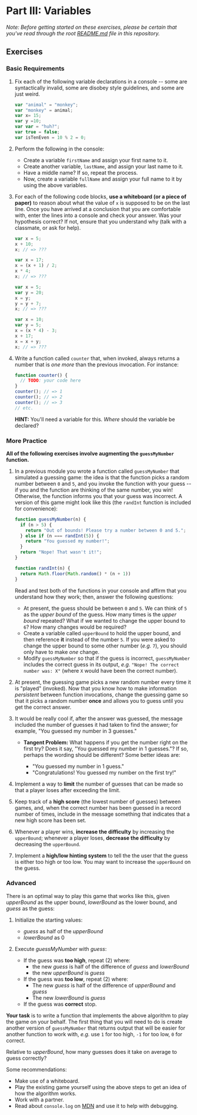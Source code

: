 # Part III: Variables

*Note: Before getting started on these exercises, please be certain that you've read through the root [README.md](../README.md) file in this repository.*

## Exercises

### Basic Requirements

1. Fix each of the following variable declarations in a console -- some are
   syntactically invalid, some are disobey style guidelines, and some are just
   weird.

   ```js
   var "animal" = "monkey";
   var "monkey" = animal;
   var x= 15;
   var y =10;
   var var = "huh?";
   var true = false;
   var isTenEven = 10 % 2 = 0;
   ```

2. Perform the following in the console:

   + Create a variable `firstName` and assign your first name to it.
   + Create another variable, `lastName`, and assign your last name to it.
   + Have a middle name? If so, repeat the process.
   + Now, create a variable `fullName` and assign your full name to it by using
     the above variables.


3. For each of the following code blocks, **use a whiteboard (or a piece of paper)** to reason about
   what the value of `x` is supposed to be on the last line. Once you have
   arrived at a conclusion that you are comfortable with, enter the lines into a
   console and check your answer. Was your hypothesis correct? If not, ensure
   that you understand why (talk with a classmate, or ask for help).

   ```js
   var x = 5;
   x + 10;
   x; // => ???
   ```

   ```js
   var x = 17;
   x = (x + 1) / 2;
   x * 4;
   x; // => ???
   ```

   ```js
   var x = 5;
   var y = 20;
   x = y;
   y = y + 7;
   x; // => ???
   ```

   ```js
   var x = 10;
   var y = 5;
   x = (x * 4) - 3;
   x + 17;
   x = x + y;
   x; // => ???
   ```

4. Write a function called `counter` that, when invoked, always returns a number
   that is *one more* than the previous invocation. For instance:

   ```js
   function counter() {
     // TODO: your code here
   }
   counter(); // => 1
   counter(); // => 2
   counter(); // => 3
   // etc.
   ```

   **HINT:** You'll need a variable for this. *Where* should the variable be
   declared?

### More Practice

**All of the following exercises involve augmenting the `guessMyNumber` function.**

1. In a previous module you wrote a function called `guessMyNumber` that
   simulated a guessing game: the idea is that the function picks a random
   number between `0` and `5`, and you invoke the function with your guess -- if
   you and the function are thinking of the same number, you win! Otherwise, the
   function informs you that your guess was incorrect. A version of this game
   might look like this (the `randInt` function is included for convenience):

   ```js
   function guessMyNumber(n) {
     if (n > 5) {
       return "Out of bounds! Please try a number between 0 and 5.";
     } else if (n === randInt(5)) {
       return "You guessed my number!";
     }
     return "Nope! That wasn't it!";
   }

   function randInt(n) {
     return Math.floor(Math.random() * (n + 1))
   }
   ```

   Read and test both of the functions in your console and
   affirm that you understand how they work; then, answer the following
   questions:

   + At present, the guess should be between `0` and `5`. We can think of `5` as
     the *upper bound* of the guess. How many times is the *upper bound*
     repeated? What if we wanted to change the upper bound to `6`? How many
     changes would be required?
   + Create a variable called `upperBound` to hold the upper bound, and then
     reference **it** instead of the number `5`. If you were asked to change the
     upper bound to some other number (*e.g.* `7`), you should only have to make
     *one* change.
   + Modify `guessMyNumber` so that if the guess is incorrect, `guessMyNumber`
     includes the correct guess in its output, *e.g.* `"Nope! The correct number
     was: X"` (where `X` would have been the correct number).


2. At present, the guessing game picks a new random number every time it is
   "played" (invoked). Now that you know how to make information *persistent*
   between function invocations, change the guessing game so that it picks a
   random number **once** and allows you to guess until you get the correct
   answer.

3. It would be really cool if, after the answer was guessed, the message
   included the number of guesses it had taken to find the answer; for example,
   "You guessed my number in 3 guesses."

   + **Tangent Problem:** What happens if you get the number right on the
     first try? Does it say, "You guessed my number in 1 guesses."? If so,
     perhaps the wording should be different? Some better ideas are:

     + "You guessed my number in 1 guess."
     + "Congratulations! You guessed my number on the first try!"


4. Implement a way to **limit** the number of guesses that can be made so that a
   player loses after exceeding the limit.

5. Keep track of a **high score** (the lowest number of guesses) between games,
   and, when the correct number has been guessed in a record number of times,
   include in the message something that indicates that a new high score has
   been set.

6. Whenever a player wins, **increase the difficulty** by increasing the
   `upperBound`; whenever a player loses, **decrease the difficulty** by
   decreasing the `upperBound`.

7. Implement a **high/low hinting system** to tell the the user that the guess
   is either too high or too low. You may want to increase the `upperBound` on
   the guess.

### Advanced

There is an optimal way to play this game that works like this, given
*upperBound* as the upper bound, *lowerBound* as the lower bound, and *guess* as
the guess:

1. Initialize the starting values:

   - *guess* as half of the *upperBound*
   - *lowerBound* as 0


2. Execute *guessMyNumber* with *guess*:

    + If the guess was **too high**, repeat (2) where:
      - the new *guess* is half of the difference of *guess* and *lowerBound*
      - the new *upperBound* is *guess*
    + If the guess was **too low**, repeat (2) where:
      - The new *guess* is half of the difference of *upperBound* and *guess*
      - The new *lowerBound* is *guess*
    + If the guess was **correct** stop.

**Your task** is to write a function that implements the above algorithm
to play the game on your behalf. The first thing that you will need to
do is create another version of `guessMyNumber` that returns output that
will be easier for another function to work with, *e.g.* use `1` for too
high, `-1` for too low, `0` for correct.

Relative to *upperBound*, how many guesses does it take on average to
guess correctly?

Some recommendations:

  + Make use of a whiteboard.
  + Play the existing game yourself using the above steps to get an
    idea of how the algorithm works.
  + Work with a partner.
  + Read about `console.log` on
    [MDN](https://developer.mozilla.org/en-US/docs/Web/API/Console/log)
    and use it to help with debugging.
